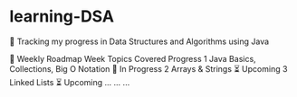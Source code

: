 # learning-DSA
📌 Tracking my progress in Data Structures and Algorithms using Java

📅 Weekly Roadmap
Week	Topics Covered	Progress
1	Java Basics, Collections, Big O Notation	🔄 In Progress
2	Arrays & Strings	⏳ Upcoming
3	Linked Lists	⏳ Upcoming
...	...	...
